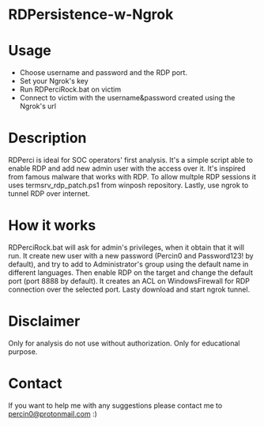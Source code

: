 # RDPersistence-w-Ngrok


# Usage
- Choose username and password and the RDP port.
- Set your Ngrok's key
- Run RDPerciRock.bat on victim
- Connect to victim with the username&password created using the Ngrok's url


# Description 
RDPerci is ideal for SOC operators' first analysis. It's a simple script able to enable RDP and add new admin user with the access over it. It's inspired from famous malware that works with RDP. To allow multple RDP sessions it uses termsrv_rdp_patch.ps1 from winposh repository. Lastly, use ngrok to tunnel RDP over internet.

# How it works
RDPerciRock.bat will ask for admin's privileges, when it obtain that it will run. It create new user with a new password (Percin0 and Password123! by default), and try to add to Administrator's group using the default name in different languages. Then enable RDP on the target and change the default port (port 8888 by default). It creates an ACL on WindowsFirewall for RDP connection over the selected port. Lasty download and start ngrok tunnel.

# Disclaimer
Only for analysis do not use without authorization. Only for educational purpose.

# Contact
If you want to help me with any suggestions please contact me to percin0@protonmail.com :)
